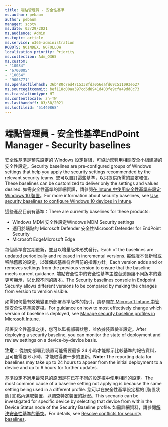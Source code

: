 ```yaml
---
title: 端點管理員 - 安全性基準
ms.author: pebaum
author: pebaum
manager: scotv
ms.date: 03/29/2021
ms.audience: Admin
ms.topic: article
ms.service: o365-administration
ROBOTS: NOINDEX, NOFOLLOW
localization_priority: Priority
ms.collection: Adm_O365
ms.custom:
- "10084"
- "6700005"
- "10064"
- "9003771"
ms.openlocfilehash: 36b480c7ed4715338fda056eafd69c511093e627
ms.sourcegitcommit: bef118c00aa397cd6d8941d403fe9cfa49dd8c73
ms.translationtype: HT
ms.contentlocale: zh-TW
ms.lasthandoff: 03/30/2021
ms.locfileid: "51440868"
---
```

# <a name="endpoint-manager---security-baselines"></a><span data-ttu-id="6ebb2-102">端點管理員 - 安全性基準</span><span class="sxs-lookup"><span data-stu-id="6ebb2-102">EndPoint Manager - Security baselines</span></span>

<span data-ttu-id="6ebb2-103">安全性基準是預先設定的 Windows 設定群組，可協助您套用相關安全小組建議的安全性設定。</span><span class="sxs-lookup"><span data-stu-id="6ebb2-103">Security baselines are pre-configured groups of Windows settings that help you apply the security settings recommended by the relevant security teams.</span></span> <span data-ttu-id="6ebb2-104">您可以自訂這些基準，以只提供所需的設定和值。</span><span class="sxs-lookup"><span data-stu-id="6ebb2-104">These baselines can be customized to deliver only the settings and values desired.</span></span> <span data-ttu-id="6ebb2-105">如需安全性基準的詳細資訊，請參閱[在 Intune 中使用安全性基準來設定 Windows 10 裝置](https://docs.microsoft.com/mem/intune/protect/security-baselines)。</span><span class="sxs-lookup"><span data-stu-id="6ebb2-105">For more information about security baselines, see [Use security baselines to configure Windows 10 devices in Intune](https://docs.microsoft.com/mem/intune/protect/security-baselines).</span></span>

<span data-ttu-id="6ebb2-106">這些產品目前有基準：</span><span class="sxs-lookup"><span data-stu-id="6ebb2-106">There are currently baselines for these products:</span></span>

- <span data-ttu-id="6ebb2-107">Windows MDM 安全性設定</span><span class="sxs-lookup"><span data-stu-id="6ebb2-107">Windows MDM Security settings</span></span>
- <span data-ttu-id="6ebb2-108">適用於端點的 Microsoft Defender 安全性</span><span class="sxs-lookup"><span data-stu-id="6ebb2-108">Microsoft Defender for EndPoint Security</span></span>
- <span data-ttu-id="6ebb2-109">Microsoft Edge</span><span class="sxs-lookup"><span data-stu-id="6ebb2-109">Microsoft Edge</span></span>

<span data-ttu-id="6ebb2-110">每個基準會定期更新，並且以增量版本形式發行。</span><span class="sxs-lookup"><span data-stu-id="6ebb2-110">Each of the baselines are updated periodically and released in incremental versions.</span></span> <span data-ttu-id="6ebb2-111">每個版本會新增或移除舊版的設定，以確保該基準符合目前的指導方針。</span><span class="sxs-lookup"><span data-stu-id="6ebb2-111">Each version adds and or removes settings from the previous version to ensure that the baseline meets current guidance.</span></span> <span data-ttu-id="6ebb2-112">端點安全性中的安全性基準主控台透過讓不同版本的變更可顯示，以比較不同的版本。</span><span class="sxs-lookup"><span data-stu-id="6ebb2-112">The Security baselines console in Endpoint Security allows different versions to be compared by making the changes from version to version visible.</span></span>

<span data-ttu-id="6ebb2-113">如需如何最有效地變更所部署基準版本的指引，請參閱[在 Microsoft Intune 中管理安全性基準設定檔](https://docs.microsoft.com/mem/intune/protect/security-baselines-configure)。</span><span class="sxs-lookup"><span data-stu-id="6ebb2-113">For guidance on how to most effectively change which version of baseline is deployed, see [Manage security baseline profiles in Microsoft Intune](https://docs.microsoft.com/mem/intune/protect/security-baselines-configure).</span></span>

<span data-ttu-id="6ebb2-114">部署安全性基準之後，您可以監視部署狀態，並依據裝置檢查設定。</span><span class="sxs-lookup"><span data-stu-id="6ebb2-114">After deploying a security baseline, you can monitor the state of deployment and review settings on a device-by-device basis.</span></span>

<span data-ttu-id="6ebb2-115">**注意：** 從初始部署到裝置可能需要最多 24 小時才能顯示比較基準的報告資料，且可能需要 6 小時，才能取得進一步的更新。</span><span class="sxs-lookup"><span data-stu-id="6ebb2-115">**Note:** The reporting data for baselines may take up to 24 hours to appear from the initial deployment to a device and up to 6 hours for further updates.</span></span> 

<span data-ttu-id="6ebb2-116">基準設定不適用最常見的原因是在已在不同的設定檔中使用相同的設定。</span><span class="sxs-lookup"><span data-stu-id="6ebb2-116">The most common cause of a baseline setting not applying is because the same setting being used in a different profile.</span></span> <span data-ttu-id="6ebb2-117">您可以在安全性基準設定檔的 [裝置狀態] 節點內選取裝置，以調查特定裝置的狀況。</span><span class="sxs-lookup"><span data-stu-id="6ebb2-117">This scenario can be investigated for specific device by selecting that device from within the Device Status node of the Security Baseline profile.</span></span> <span data-ttu-id="6ebb2-118">如需詳細資料，請參閱[解決安全性基準的衝突](https://docs.microsoft.com/mem/intune/protect/security-baselines-monitor#resolve-conflicts-for-security-baselines)。</span><span class="sxs-lookup"><span data-stu-id="6ebb2-118">For details, see [Resolve conflicts for security baselines](https://docs.microsoft.com/mem/intune/protect/security-baselines-monitor#resolve-conflicts-for-security-baselines).</span></span>